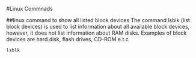 #Linux Commnads

##linux command to show all listed block devices
The command lsblk (list block devices) is used to list information about all available block devices, however, it does not list information about RAM disks. Examples of block devices are hard disk, flash drives, CD-ROM e.t.c
   
    lsblk
